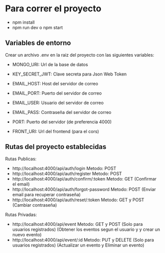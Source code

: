 # Para correr el proyecto
  - npm install
  - npm run dev o npm start

## Variables de entorno
  Crear un archivo .env en la raiz del proyecto con las siguientes variables:
  - MONGO_URI: Url de la base de datos
  - KEY_SECRET_JWT: Clave secreta para Json Web Token
  - EMAIL_HOST: Host del servidor de correo
  - EMAIL_PORT: Puerto del servidor de correo
  - EMAIL_USER: Usuario del servidor de correo
  - EMAIL_PASS: Contraseña del servidor de correo

  - PORT: Puerto del servidor (de preferencia 4000)
  - FRONT_URI: Url del frontend (para el cors)

## Rutas del proyecto establecidas
  Rutas Publicas:
  - http://localhost:4000/api/auth/login    Metodo: POST  
  - http://localhost:4000/api/auth/register Metodo: POST
  - http://localhost:4000/api/auth/confirm/:token   Metodo: GET (Confirmar el email)
  - http://localhost:4000/api/auth/forgot-password  Metodo: POST  (Enviar email para recuperar contraseña)
  - http://localhost:4000/api/auth/reset/:token    Metodo: GET y POST  (Cambiar contraseña)

  Rutas Privadas:
  - http://localhost:4000/api/event   Metodo: GET y POST (Solo para usuarios registrados) (Obtener los eventos segun el usuario y y crear un nuevo evento)
  - http://localhost:4000/api/event/:id   Metodo: PUT y DELETE  (Solo para usuarios registrados) (Actualizar un evento y Eliminar un evento)
